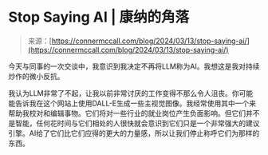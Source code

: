 <!--yml

category: 未分类

date: 2024-05-27 14:53:45

-->

# Stop Saying AI | 康纳的角落

> 来源：[https://connermccall.com/blog/2024/03/13/stop-saying-ai/](https://connermccall.com/blog/2024/03/13/stop-saying-ai/)

今天与同事的一次交谈中，我意识到我决定不再将LLM称为AI。我想这是我对持续炒作的微小反抗。

我认为LLM非常了不起，让我以前非常讨厌的工作变得不那么令人沮丧。你可能能告诉我在这个网站上使用DALL-E生成一些主视觉图像。我经常使用其中一个来帮助我校对和编辑事物。它们将对一些行业的就业岗位产生负面影响。但它们并不是智能，任何花时间与它们相处的人很快就会意识到它们只是一个非常强大的建议引擎。AI给了它们比它们应得的更大的力量感，所以让我们停止称呼它们为那样的东西。
